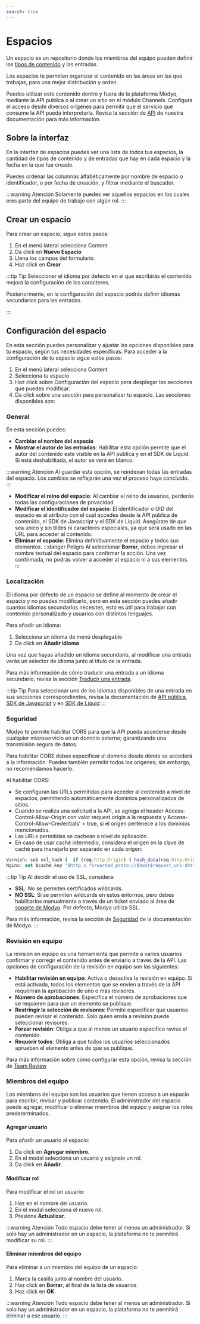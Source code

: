 ```yaml
---
search: true
---
```


# Espacios

Un espacio es un repositorio donde los miembros del equipo pueden definir los [tipos de contenido](https://docs.modyo.com/es/platform/content/types) y las entradas.

Los espacios te permiten organizar el contenido en las áreas en las que trabajas, para una mejor distribución y orden.

Puedes utilizar este contenido dentro y fuera de la plataforma Modyo, mediante la API pública o al crear un sitio en el módulo Channels. Configura el acceso desde diversos orígenes para permitir que el servicio que consume la API pueda interpretarla. Revisa la sección de [API](https://docs.modyo.com/es/platform/content/public-api-reference#api) de nuestra documentación para más información.

## Sobre la interfaz

En la interfaz de espacios puedes ver una lista de todos tus espacios, la cantidad de tipos de contenido y de entradas que hay en cada espacio y la fecha en la que fue creado.

Puedes ordenar las columnas alfabéticamente por nombre de espacio o identificador, o por fecha de creación, y filtrar mediante el buscador.

:::warning Atención
Solamente puedes ver aquellos espacios en los cuales eres parte del equipo de trabajo con algún rol.
:::

## Crear un espacio

Para crear un espacio, sigue estos pasos:

1. En el menú lateral selecciona Content
1. Da click en **Nuevo Espacio**
1. Llena los campos del formulario.
1. Haz click en **Crear**


:::tip Tip
Seleccionar el idioma por defecto en el que escribirás el contenido mejora la configuración de los caracteres.

Posteriormente, en la configuración del espacio podrás definir idiomas secundarios para las entradas.

:::

## Configuración del espacio

En esta sección puedes personalizar y ajustar las opciones disponibles para tu espacio, según tus necesidades específicas. Para acceder a la configuración de tu espacio sigue estos pasos:
1. En el menú lateral selecciona Content
1. Selecciona tu espacio
1. Haz click sobre Configuración del espacio para desplegar las secciones que puedes modificar.
1. Da click sobre una sección para personalizar tu espacio. Las secciones disponibles son:


### General

En esta sección puedes:
- **Cambiar el nombre del espacio**
- **Mostrar el autor de las entradas**: Habilitar esta opción permite que el autor del contenido este visible en la API pública y en el SDK de Liquid. Si está deshabilitada, el autor se verá en blanco.

:::warning Atención
Al guardar esta opción, se reindexan todas las entradas del espacio. Los cambios se reflejarán una vez el proceso haya concluido.
:::

- **Modificar el reino del espacio**: Al cambiar el reino de usuarios, perderás todas las configuraciones de privacidad.
- **Modificar el identificador del espacio**: El identificador o UID del espacio es el atributo con el cual accedes desde la API pública de contenido, el SDK de Javascript y el SDK de Liquid. Asegúrate de que sea único y sin tildes ni caracteres especiales, ya que será usado en las URL para acceder al contenido.
- **Eliminar el espacio**: Elimina definitivamente el espacio y todos sus elementos.
:::danger Peligro
Al seleccionar **Borrar**, debes ingresar el nombre textual del espacio para confirmar la acción. Una vez confirmada, no podrás volver a acceder al espacio ni a sus elementos.
:::


### Localización

El idioma por defecto de un espacio se define al momento de crear el espacio y no puedes modificarlo, pero en esta sección puedes añadir cuantos idiomas secundarios necesites, esto es útil para trabajar con contenido personalizado y usuarios con distintos lenguajes.

Para añadir un idioma:
1. Selecciona un idioma de menú desplegable
1. Da click en **Añadir idioma**

Una vez que hayas añadido un idioma secundario, al modificar una entrada verás un selector de idioma junto al título de la entrada.

Para más información de cómo traducir una entrada a un idioma secundario, revisa la sección [Traducir una entrada](https://docs.modyo.com/es/platform/content/entries#traducir-una-entrada).

:::tip Tip
Para seleccionar uno de los idiomas disponibles de una entrada en sus secciones correspondientes, revisa la documentación de [API pública](/es/platform/content/public-api-reference#filtros), [SDK de Javascript](/es/platform/content/public-api-reference#sdk-de-javascript) y  en [SDK de Liquid](/es/platform/content/public-api-reference#filtrar-entradas)
:::


### Seguridad

Modyo te permite habilitar CORS para que la API pueda accederse desde cualquier microservicio en un dominio externo; garantizando una transmisión segura de datos.

Para habilitar CORS debes especificar el dominio desde dónde se accederá a la información. Puedes también permitir todos los orígenes; sin embargo, no recomendamos hacerlo.

Al habilitar CORS:
- Se configuran las URLs permitidas para acceder al contenido a nivel de espacios, permitiendo automáticamente dominios personalizados de sitios.
- Cuando se realiza una solicitud a la API, se agrega el header Access-Control-Allow-Origin con valor request.origin a la respuesta y Access-Control-Allow-Credentials' = true, si el origen pertenece a los dominios mencionados.
- Las URLs permitidas se cachean a nivel de aplicación.
- En caso de usar caché intermedio, considera el origen en la clave de caché para manejarlo por separado en cada origen:

```javascript
Varnish: sub vcl_hash {  if (req.http.Origin) { hash_data(req.http.Origin);  } }
Nginx: set $cache_key "$http_x_forwarded_proto://$host$request_uri-$http_accept-$http_x_requested_with";
```
:::tip Tip
Al decidir el uso de SSL, considera:
-  **SSL**: No se permiten certificados wildcards.
- **NO SSL**: Si se permiten wildcards en estos entornos, pero debes habilitarlos manualmente a través de un ticket enviado al área de [soporte de Modyo](https://support.modyo.com/hc/en-us). Por defecto, Modyo utiliza SSL.

Para más información, revisa la sección de [Seguridad](https://docs.modyo.com/es/platform/channels/sites#security-headers)  de la documentación de Modyo.
:::


### Revisión en equipo

La revisión en equipo es una herramienta que permite a varios usuarios confirmar y corregir el contenido antes de enviarlo a través de la API.
Las opciones de configuración de la revisión en equipo son las siguientes:
- **Habilitar revisión en equipo**: Activa o desactiva la revisión en equipo. Si está activada, todos los elementos que se envíen a través de la API requerirán la aprobación de uno o más revisores.
- **Número de aprobaciones**: Especifica el número de aprobaciones que se requieren para que un elemento se publique.
- **Restringir la selección de revisores**: Permite especificar qué usuarios pueden revisar el contenido. Solo quien envía a revisión puede seleccionar revisores.
- **Forzar revisión**: Obliga a que al menos un usuario específico revise el contenido.
- **Requerir todos**: Obliga a que todos los usuarios seleccionados aprueben el elemento antes de que se publique.

Para más información sobre cómo configurar esta opción, revisa la sección de
 [Team Review](/es/platform/core/key-concepts)

### Miembros del equipo

Los miembros del equipo son los usuarios que tienen acceso a un espacio para escribir, revisar y publicar contenido. El administrador del espacio puede agregar, modificar o eliminar miembros del equipo y asignar los roles predeterminados.

#### Agregar usuario ####
Para añadir un usuario al espacio:
1. Da click en **Agregar miembro**.
1. En el modal selecciona un usuario y asígnale un rol.
1. Da click en **Añadir**.


#### Modificar rol ####
Para modificar el rol un usuario:
1. Haz en el nombre del usuario.
1. En el modal selecciona el nuevo rol.
1. Presiona **Actualizar**.


:::warning Atención
Todo espacio debe tener al menos un administrador. Si solo hay un administrador en un espacio, la plataforma no te permitirá modificar su rol.
:::

#### Eliminar miembros del equipo ####
Para eliminar a un miembro del equipo de un espacio:
1. Marca la casilla junto al nombre del usuario.
1. Haz click en **Borrar**, al final de la lista de usuarios.
1. Haz click en **OK**.


:::warning Atención
Todo espacio debe tener al menos un administrador. Si solo hay un administrador en un espacio, la plataforma no te permitirá eliminar a ese usuario.
:::